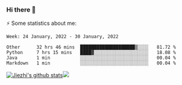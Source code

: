 ### Hi there 👋

⚡ Some statistics about me:


<!--START_SECTION:waka-->
```text
Week: 24 January, 2022 - 30 January, 2022

Other      32 hrs 46 mins  ████████████████████▒░░░░   81.72 % 
Python     7 hrs 15 mins   ████▓░░░░░░░░░░░░░░░░░░░░   18.08 % 
Java       1 min           ░░░░░░░░░░░░░░░░░░░░░░░░░   00.04 % 
Markdown   1 min           ░░░░░░░░░░░░░░░░░░░░░░░░░   00.04 % 
```
<!--END_SECTION:waka-->





[![Jiezhi's github stats](https://github-readme-stats.vercel.app/api?username=Jiezhi&show_icons=true)](https://github.com/Jiezhi/github-readme-stats)[![](https://stats.justsong.cn/api/leetcode/?username=Jiezhi)](https://leetcode.com/Jiezhi/) 
<!--
[![Top Langs](https://github-readme-stats.vercel.app/api/top-langs/?username=Jiezhi&hide=javascript,html)](https://github.com/Jiezhi/github-readme-stats)

**Jiezhi/Jiezhi** is a ✨ _special_ ✨ repository because its `README.md` (this file) appears on your GitHub profile.

Here are some ideas to get you started:

- 🔭 I’m currently working on ...
- 🌱 I’m currently learning ...
- 👯 I’m looking to collaborate on ...
- 🤔 I’m looking for help with ...
- 💬 Ask me about ...
- 📫 How to reach me: ...
- 😄 Pronouns: ...
- ⚡ Fun fact: ...
-->

